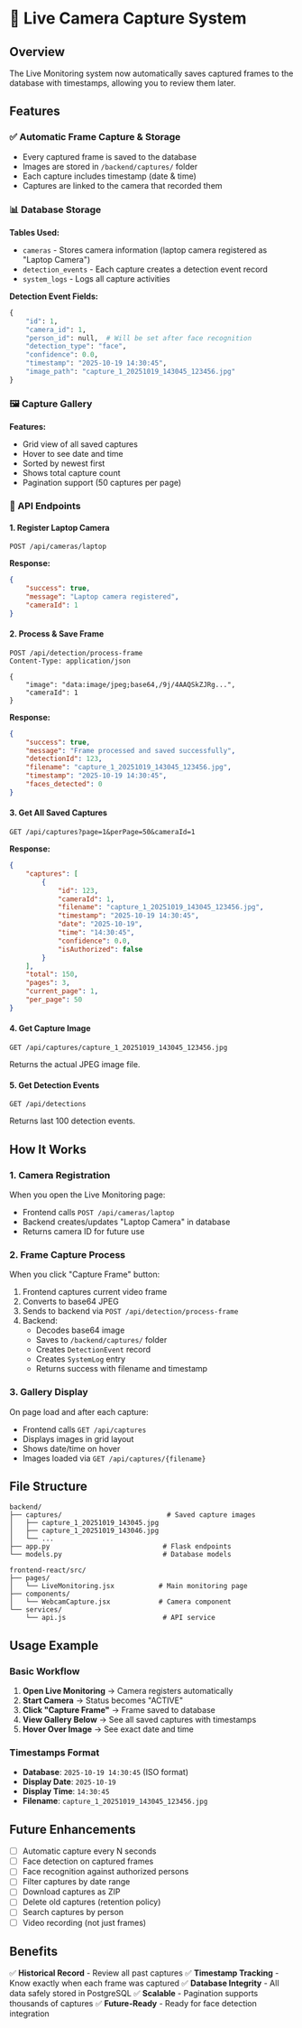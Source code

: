# 📸 Live Camera Capture System

## Overview
The Live Monitoring system now automatically saves captured frames to the database with timestamps, allowing you to review them later.

## Features

### ✅ Automatic Frame Capture & Storage
- Every captured frame is saved to the database
- Images are stored in `/backend/captures/` folder
- Each capture includes timestamp (date & time)
- Captures are linked to the camera that recorded them

### 📊 Database Storage
**Tables Used:**
- `cameras` - Stores camera information (laptop camera registered as "Laptop Camera")
- `detection_events` - Each capture creates a detection event record
- `system_logs` - Logs all capture activities

**Detection Event Fields:**
```python
{
    "id": 1,
    "camera_id": 1,
    "person_id": null,  # Will be set after face recognition
    "detection_type": "face",
    "confidence": 0.0,
    "timestamp": "2025-10-19 14:30:45",
    "image_path": "capture_1_20251019_143045_123456.jpg"
}
```

### 🖼️ Capture Gallery
**Features:**
- Grid view of all saved captures
- Hover to see date and time
- Sorted by newest first
- Shows total capture count
- Pagination support (50 captures per page)

### 🔗 API Endpoints

#### 1. Register Laptop Camera
```http
POST /api/cameras/laptop
```
**Response:**
```json
{
    "success": true,
    "message": "Laptop camera registered",
    "cameraId": 1
}
```

#### 2. Process & Save Frame
```http
POST /api/detection/process-frame
Content-Type: application/json

{
    "image": "data:image/jpeg;base64,/9j/4AAQSkZJRg...",
    "cameraId": 1
}
```
**Response:**
```json
{
    "success": true,
    "message": "Frame processed and saved successfully",
    "detectionId": 123,
    "filename": "capture_1_20251019_143045_123456.jpg",
    "timestamp": "2025-10-19 14:30:45",
    "faces_detected": 0
}
```

#### 3. Get All Saved Captures
```http
GET /api/captures?page=1&perPage=50&cameraId=1
```
**Response:**
```json
{
    "captures": [
        {
            "id": 123,
            "cameraId": 1,
            "filename": "capture_1_20251019_143045_123456.jpg",
            "timestamp": "2025-10-19 14:30:45",
            "date": "2025-10-19",
            "time": "14:30:45",
            "confidence": 0.0,
            "isAuthorized": false
        }
    ],
    "total": 150,
    "pages": 3,
    "current_page": 1,
    "per_page": 50
}
```

#### 4. Get Capture Image
```http
GET /api/captures/capture_1_20251019_143045_123456.jpg
```
Returns the actual JPEG image file.

#### 5. Get Detection Events
```http
GET /api/detections
```
Returns last 100 detection events.

## How It Works

### 1. Camera Registration
When you open the Live Monitoring page:
- Frontend calls `POST /api/cameras/laptop`
- Backend creates/updates "Laptop Camera" in database
- Returns camera ID for future use

### 2. Frame Capture Process
When you click "Capture Frame" button:
1. Frontend captures current video frame
2. Converts to base64 JPEG
3. Sends to backend via `POST /api/detection/process-frame`
4. Backend:
   - Decodes base64 image
   - Saves to `/backend/captures/` folder
   - Creates `DetectionEvent` record
   - Creates `SystemLog` entry
   - Returns success with filename and timestamp

### 3. Gallery Display
On page load and after each capture:
- Frontend calls `GET /api/captures`
- Displays images in grid layout
- Shows date/time on hover
- Images loaded via `GET /api/captures/{filename}`

## File Structure

```
backend/
├── captures/                          # Saved capture images
│   ├── capture_1_20251019_143045.jpg
│   ├── capture_1_20251019_143046.jpg
│   └── ...
├── app.py                            # Flask endpoints
└── models.py                         # Database models

frontend-react/src/
├── pages/
│   └── LiveMonitoring.jsx           # Main monitoring page
├── components/
│   └── WebcamCapture.jsx            # Camera component
└── services/
    └── api.js                        # API service
```

## Usage Example

### Basic Workflow
1. **Open Live Monitoring** → Camera registers automatically
2. **Start Camera** → Status becomes "ACTIVE"
3. **Click "Capture Frame"** → Frame saved to database
4. **View Gallery Below** → See all saved captures with timestamps
5. **Hover Over Image** → See exact date and time

### Timestamps Format
- **Database**: `2025-10-19 14:30:45` (ISO format)
- **Display Date**: `2025-10-19`
- **Display Time**: `14:30:45`
- **Filename**: `capture_1_20251019_143045_123456.jpg`

## Future Enhancements
- [ ] Automatic capture every N seconds
- [ ] Face detection on captured frames
- [ ] Face recognition against authorized persons
- [ ] Filter captures by date range
- [ ] Download captures as ZIP
- [ ] Delete old captures (retention policy)
- [ ] Search captures by person
- [ ] Video recording (not just frames)

## Benefits
✅ **Historical Record** - Review all past captures
✅ **Timestamp Tracking** - Know exactly when each frame was captured
✅ **Database Integrity** - All data safely stored in PostgreSQL
✅ **Scalable** - Pagination supports thousands of captures
✅ **Future-Ready** - Ready for face detection integration
